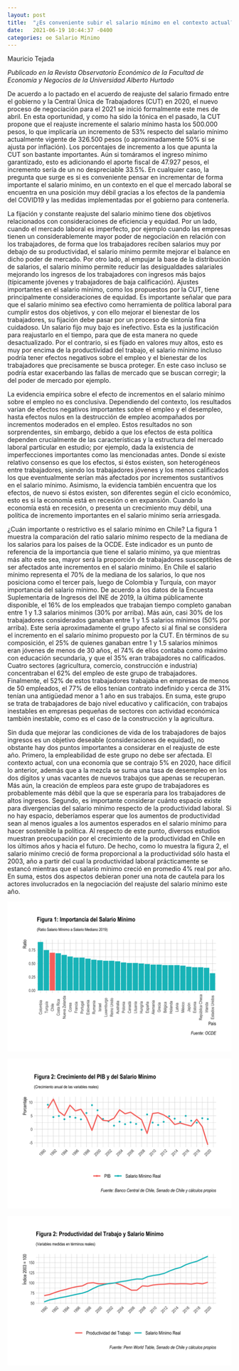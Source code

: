 ```yaml
---
layout: post
title:  "¿Es conveniente subir el salario mínimo en el contexto actual?"
date:   2021-06-19 10:44:37 -0400
categories: oe Salario Mínimo
---
```


Mauricio Tejada

*Publicado en la Revista Observatorio Económico de la Facultad de Economía y Negocios de la Universidad Alberto Hurtado*

De acuerdo a lo pactado en el acuerdo de reajuste del salario firmado entre el gobierno y la Central Única de Trabajadores (CUT) en 2020, el nuevo proceso de negociación para el 2021 se inició formalmente este mes de abril. En esta oportunidad, y como ha sido la tónica en el pasado, la CUT propone que el reajuste incremente el salario mínimo hasta los 500.000 pesos, lo que implicaría un incremento de 53% respecto del salario mínimo actualmente vigente de 326.500 pesos (o aproximadamente 50% si se ajusta por inflación).  Los porcentajes de incremento a los que apunta la CUT son bastante importantes. Aún si tomáramos el ingreso mínimo garantizado, esto es adicionando el aporte fiscal de 47.927 pesos, el incremento sería de un no despreciable 33.5%. En cualquier caso, la pregunta que surge es si es conveniente pensar en incrementar de forma importante el salario mínimo, en un contexto en el que el mercado laboral se encuentra en una posición muy débil gracias a los efectos de la pandemia del COVID19 y las medidas implementadas por el gobierno para contenerla. 

La fijación y constante reajuste del salario mínimo tiene dos objetivos relacionados con consideraciones de eficiencia y equidad. Por un lado, cuando el mercado laboral es imperfecto, por ejemplo cuando las empresas tienen un considerablemente mayor poder de negociación en relación con los trabajadores, de forma que los trabajadores reciben salarios muy por debajo de su productividad, el salario mínimo permite mejorar el balance en dicho poder de mercado. Por otro lado, al empujar la base de la distribución de salarios, el salario mínimo permite reducir las desigualdades salariales mejorando los ingresos de los trabajadores con ingresos más bajos (típicamente jóvenes y trabajadores de baja calificación). Ajustes importantes en el salario mínimo, como los propuestos por la CUT, tiene principalmente consideraciones de equidad. Es importante señalar que para que el salario mínimo sea efectivo como herramienta de política laboral para cumplir estos dos objetivos, y con ello mejorar el bienestar de los trabajadores, su fijación debe pasar por un proceso de sintonía fina cuidadoso. Un salario fijo muy bajo es inefectivo. Esta es la justificación para reajustarlo en el tiempo, para que de esta manera no quede desactualizado. Por el contrario, si es fijado en valores muy altos, esto es muy por encima de la productividad del trabajo, el salario mínimo incluso podría tener efectos negativos sobre el empleo y el bienestar de los trabajadores que precisamente se busca proteger. En este caso incluso se podría estar exacerbando las fallas de mercado que se buscan corregir; la del poder de mercado por ejemplo.   

La evidencia empírica sobre el efecto de incrementos en el salario mínimo sobre el empleo no es conclusiva. Dependiendo del contexto, los resultados varían de efectos negativos importantes sobre el empleo y el desempleo, hasta efectos nulos en la destrucción de empleo acompañados por incrementos moderados en el empleo. Estos resultados no son sorprendentes, sin embargo, debido a que los efectos de esta política dependen crucialmente de las características y la estructura del mercado laboral particular en estudio; por ejemplo, dada la existencia de imperfecciones importantes como las mencionadas antes. Donde sí existe relativo consenso es que los efectos, si éstos existen, son heterogéneos entre trabajadores, siendo los trabajadores jóvenes y los menos calificados los que eventualmente serían más afectados por incrementos sustantivos en el salario mínimo. Asimismo, la evidencia también encuentra que los efectos, de nuevo si éstos existen, son diferentes según el ciclo económico, esto es si la economía está en recesión o en expansión. Cuando la economía está en recesión, o presenta un crecimiento muy débil, una política de incremento importantes en el salario mínimo sería arriesgada.

¿Cuán importante o restrictivo es el salario mínimo en Chile? La figura 1 muestra la comparación del ratio salario mínimo respecto de la mediana de los salarios para los países de la OCDE. Este indicador es un punto de referencia de la importancia que tiene el salario mínimo, ya que mientras más alto este sea, mayor será la proporción de trabajadores susceptibles de ser afectados ante incrementos en el salario mínimo. En Chile el salario mínimo representa el 70% de la mediana de los salarios, lo que nos posiciona como el tercer país, luego de Colombia y Turquía, con mayor importancia del salario mínimo. De acuerdo a los datos de la Encuesta Suplementaria de Ingresos del INE de 2019, la última públicamente disponible, el 16% de los empleados que trabajan tiempo completo ganaban entre 1 y 1.3 salarios mínimos (30% por arriba). Más aún, casi 30% de los trabajadores considerados ganaban entre 1 y 1.5 salarios mínimos (50% por arriba). Este sería aproximadamente el grupo afecto si al final se considera el incremento en el salario mínimo propuesto por la CUT.  En términos de su composición, el 25% de quienes ganaban entre 1 y 1.5 salarios mínimos eran jóvenes de menos de 30 años, el 74% de ellos contaba como máximo con educación secundaria, y que el 35% eran trabajadores no calificados. Cuatro sectores (agricultura, comercio, construcción e industria) concentraban el 62% del empleo de este grupo de trabajadores. Finalmente, el 52% de estos trabajadores trabajaba en empresas de menos de 50 empleados, el 77% de ellos tenían contrato indefinido y cerca de 31% tenían una antigüedad menor a 1 año en sus trabajos. En suma, este grupo se trata de trabajadores de bajo nivel educativo y calificación, con trabajos inestables en empresas pequeñas de sectores con actividad económica también inestable, como es el caso de la construcción y la agricultura. 

Sin duda que mejorar las condiciones de vida de los trabajadores de bajos ingresos es un objetivo deseable (consideraciones de equidad), no obstante hay dos puntos importantes a considerar en el reajuste de este año. Primero, la empleabilidad de este grupo no debe ser afectada. El contexto actual, con una economía  que se contrajo 5% en 2020, hace difícil lo anterior, además que a la mezcla se suma una tasa de desempleo en los dos dígitos y unas vacantes de nuevos trabajos que apenas se recuperan. Más aún, la creación de empleos para este grupo de trabajadores es probablemente más débil que la que se esperaría para los trabajadores de altos ingresos. Segundo, es importante considerar cuánto espacio existe para divergencias del salario mínimo respecto de la productividad laboral. Si no hay espacio, deberíamos esperar que los aumentos de productividad sean al menos iguales a los aumentos esperados en el salario mínimo para hacer sostenible la política. Al respecto de este punto, diversos estudios muestran preocupación por el crecimiento de la productividad en Chile en los últimos años y hacia el futuro. De hecho, como lo muestra la figura 2, el salario mínimo creció de forma proporcional a la productividad sólo hasta el 2003, año a partir del cual la productividad laboral prácticamente se estancó mientras que el salario mínimo creció en promedio 4% real por año. En suma, estos dos aspectos debieran poner una nota de cautela para los actores involucrados en la negociación del reajuste del salario mínimo este año.

![](/assets/img_posts/salario_minimo_fig1.png)

![](/assets/img_posts/salario_minimo_fig2.png)

![](/assets/img_posts/salario_minimo_fig3.png)